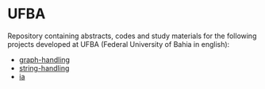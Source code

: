 # UFBA

Repository containing abstracts, codes and study materials for the following projects developed at UFBA (Federal University of Bahia in english):

- [graph-handling](https://github.com/patricksferraz/ufba/tree/all/graph-handling)
- [string-handling](https://github.com/patricksferraz/ufba/tree/all/string-handling)
- [ia](https://github.com/patricksferraz/ufba/tree/all/ia)
